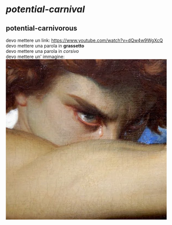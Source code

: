 # *potential-carnival*
## **potential-carnivorous**

devo mettere un link: https://www.youtube.com/watch?v=dQw4w9WgXcQ \
devo mettere una parola in **grassetto**\
devo mettere una parola in *corsivo*\
devo mettere un' immagine: ![alt text](EWhnR4TXgAED3vnTu.jpg)
